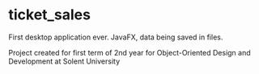 # ticket_sales

First desktop application ever. JavaFX, data being saved in files.

Project created for first term of 2nd year for Object-Oriented Design and Development at Solent University 
